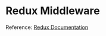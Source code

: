 # Redux Middleware
Reference: [Redux Documentation](https://redux.js.org/docs/advanced/Middleware.html)
